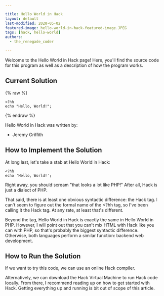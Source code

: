 ```yaml
---

title: Hello World in Hack
layout: default
last-modified: 2020-05-02
featured-image: hello-world-in-hack-featured-image.JPEG
tags: [hack, hello-world]
authors:
  - the_renegade_coder

---
```


Welcome to the Hello World in Hack page! Here, you'll find the source code for this program as well as a description of how the program works.

## Current Solution

{% raw %}

```hack
<?hh
echo "Hello, World!";
```

{% endraw %}

Hello World in Hack was written by:

- Jeremy Griffith

## How to Implement the Solution

At long last, let's take a stab at Hello World in Hack:

```hack
<?hh
echo 'Hello, World!';
```

Right away, you should scream "that looks a lot like PHP!" 
After all, Hack is just a dialect of PHP.

That said, there is at least one obvious syntactic difference: 
the Hack tag. I can't seem to figure out the formal name of 
the <?hh tag, so I've been calling it the Hack tag. At any 
rate, at least that's different.

Beyond the tag, Hello World in Hack is exactly the same in Hello 
World in PHP. However, I will point out that you can't mix HTML 
with Hack like you can with PHP, so that's probably the biggest 
syntactic difference. Otherwise, both languages perform a similar 
function: backend web development.


## How to Run the Solution

If we want to try this code, we can use an online Hack compiler. 

Alternatively, we can download the Hack Virtual Machine to run 
Hack code locally. From there, I recommend reading up on how to 
get started with Hack. Getting everything up and running is bit 
out of scope of this article.
